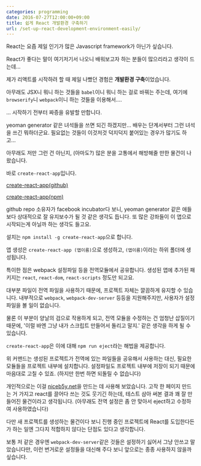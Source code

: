 ```yaml
---
categories: programming
date: 2016-07-27T12:00:00+09:00
title: 쉽게 React 개발환경 구축하기
url: /set-up-react-development-environment-easily/
---
```


React는 요즘 제일 인기가 많은 Javascript framework가 아닌가 싶습니다.

React가 좋다는 말이 여기저기서 나오니 배워보고자 하는 분들이 많으리라고 생각이 드는데...

제가 리액트를 시작하려 할 때 제일 나빴던 경험은 **개발환경 구축**이었습니다.

아무래도 JSX니 뭐니 하는 것들을 `babel`이니 뭐니 하는 걸로 바꿔는 주는데, 여기에 `browserify`니 `webpack`이니 하는 것들을 이용해서....

... 시작하기 전부터 짜증을 유발할 만합니다.

yeoman generator 같은 녀석들을 쓰면 되긴 하겠지만... 배우는 단계서부터 그런 녀석을 쓰긴 뭐하더군요. 필요없는 것들이 이것저것 덕지덕지 붙어있는 경우가 많기도 하고...

아무래도 저만 그런 건 아닌지, (아마도?) 많은 분을 고통에서 해방해줄 만한 물건이 나왔습니다.

바로 `create-react-app`입니다.

[create-react-app(github)](https://github.com/facebookincubator/create-react-app)

[create-react-app(npm)](https://www.npmjs.com/package/create-react-app)

github repo 소유자가 facebook incubator다 보니, yeoman generator 같은 애들보다 상대적으로 잘 유지보수가 될 것 같은 생각도 듭니다. 또 많은 강좌들이 이 앱으로 시작되는게 아닐까 하는 생각도 들고요.

설치는 `npm install -g create-react-app`으로 합니다.

앱 생성은 `create-react-app (앱이름)`으로 생성하고, `(앱이름)`이라는 하위 폴더에 생성됩니다.

특이한 점은 webpack 설정파일 등을 전역모듈에서 공유합니다. 생성된 앱에 추가된 패키지는 `react`, `react-dom`, `react-scripts` 정도만 되고요.

대부분 파일이 전역 파일을 사용하기 때문에, 프로젝트 자체는 깔끔하게 유지할 수 있습니다. 내부적으로 `webpack`, `webpack-dev-server` 등등을 지원해주지만, 사용자가 설정 파일을 볼 일이 없습니다.

물론 이 부분이 양날의 검으로 작용하게 되고, 전역 모듈을 수정하는 건 엄청난 삽질이기 때문에, '이럴 바엔 그냥 내가 스크립트 만들어서 돌리고 말지.' 같은 생각을 하게 될 수 있습니다.

`create-react-app`은 이에 대해 `npm run eject`라는 해법을 제공합니다.

위 커맨드는 생성된 프로젝트가 전역에 있는 파일들을 공유해서 사용하는 대신, 필요한 모듈들을 프로젝트 내부에 설치합니다. 설정파일도 프로젝트 내부에 저장이 되기 때문에 마음대로 고칠 수 있죠. (하지만 한번 하면 되돌릴 수 없습니다)

개인적으로는 이걸 [niceb5y.net](https://niceb5y.net/)을 만드는 데 사용해 보았습니다. 고작 한 페이지 만드는 거 가지고 react를 끌어다 쓰는 것도 웃기긴 하는데, 테스트 삼아 써본 결과 꽤 잘 만들어진 물건이라고 생각됩니다. (아무래도 전역 설정은 좀 안 맞아서 eject하고 수정하여 사용하였습니다)

다만 새 프로젝트를 생성하는 물건이다 보니 진행 중인 프로젝트에 React를 도입한다든가 하는 일엔 그다지 적합하지 않다는 단점도 있다고 생각합니다.

보통 저 같은 경우엔 `webpack-dev-server`같은 것들은 설정하기 싫어서 그냥 안쓰고 말았습니다만, 이런 번거로운 설정들을 대신해 주다 보니 앞으로는 종종 사용하지 않을까 싶습니다.

